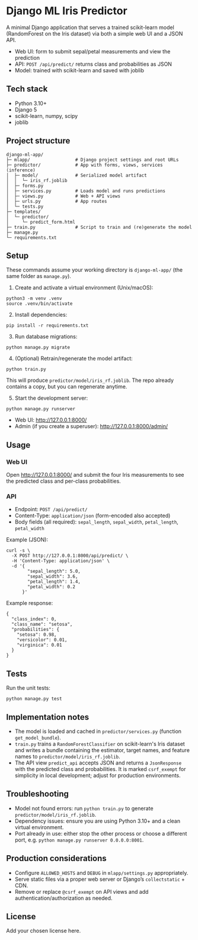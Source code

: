 # Django ML Iris Predictor

A minimal Django application that serves a trained scikit-learn model (RandomForest on the Iris dataset) via both a simple web UI and a JSON API.

- Web UI: form to submit sepal/petal measurements and view the prediction
- API: `POST /api/predict/` returns class and probabilities as JSON
- Model: trained with scikit-learn and saved with joblib

## Tech stack
- Python 3.10+
- Django 5
- scikit-learn, numpy, scipy
- joblib

## Project structure
```
django-ml-app/
├─ mlapp/                 # Django project settings and root URLs
├─ predictor/             # App with forms, views, services (inference)
│  ├─ model/              # Serialized model artifact
│  │  └─ iris_rf.joblib
│  ├─ forms.py
│  ├─ services.py         # Loads model and runs predictions
│  ├─ views.py            # Web + API views
│  ├─ urls.py             # App routes
│  └─ tests.py
├─ templates/
│  └─ predictor/
│     └─ predict_form.html
├─ train.py               # Script to train and (re)generate the model
├─ manage.py
└─ requirements.txt
```

## Setup
These commands assume your working directory is `django-ml-app/` (the same folder as `manage.py`).

1) Create and activate a virtual environment (Unix/macOS):
```
python3 -m venv .venv
source .venv/bin/activate
```

2) Install dependencies:
```
pip install -r requirements.txt
```

3) Run database migrations:
```
python manage.py migrate
```

4) (Optional) Retrain/regenerate the model artifact:
```
python train.py
```
This will produce `predictor/model/iris_rf.joblib`. The repo already contains a copy, but you can regenerate anytime.

5) Start the development server:
```
python manage.py runserver
```

- Web UI: http://127.0.0.1:8000/
- Admin (if you create a superuser): http://127.0.0.1:8000/admin/

## Usage
### Web UI
Open http://127.0.0.1:8000/ and submit the four Iris measurements to see the predicted class and per-class probabilities.

### API
- Endpoint: `POST /api/predict/`
- Content-Type: `application/json` (form-encoded also accepted)
- Body fields (all required): `sepal_length`, `sepal_width`, `petal_length`, `petal_width`

Example (JSON):
```
curl -s \
  -X POST http://127.0.0.1:8000/api/predict/ \
  -H 'Content-Type: application/json' \
  -d '{
        "sepal_length": 5.0,
        "sepal_width": 3.6,
        "petal_length": 1.4,
        "petal_width": 0.2
      }'
```

Example response:
```
{
  "class_index": 0,
  "class_name": "setosa",
  "probabilities": {
    "setosa": 0.98,
    "versicolor": 0.01,
    "virginica": 0.01
  }
}
```

## Tests
Run the unit tests:
```
python manage.py test
```

## Implementation notes
- The model is loaded and cached in `predictor/services.py` (function `get_model_bundle`).
- `train.py` trains a `RandomForestClassifier` on scikit-learn's Iris dataset and writes a bundle containing the estimator, target names, and feature names to `predictor/model/iris_rf.joblib`.
- The API view `predict_api` accepts JSON and returns a `JsonResponse` with the predicted class and probabilities. It is marked `csrf_exempt` for simplicity in local development; adjust for production environments.

## Troubleshooting
- Model not found errors: run `python train.py` to generate `predictor/model/iris_rf.joblib`.
- Dependency issues: ensure you are using Python 3.10+ and a clean virtual environment.
- Port already in use: either stop the other process or choose a different port, e.g. `python manage.py runserver 0.0.0.0:8001`.

## Production considerations
- Configure `ALLOWED_HOSTS` and `DEBUG` in `mlapp/settings.py` appropriately.
- Serve static files via a proper web server or Django’s `collectstatic` + CDN.
- Remove or replace `@csrf_exempt` on API views and add authentication/authorization as needed.

## License
Add your chosen license here.
